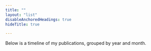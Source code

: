 ```yaml
---
title: ""
layout: "list"
disableAnchoredHeadings: true
hideTitle: true

---
```


Below is a timeline of my publications, grouped by year and month.
